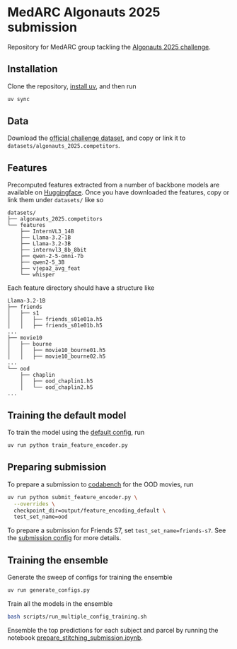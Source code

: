 # MedARC Algonauts 2025 submission

Repository for MedARC group tackling the [Algonauts 2025 challenge](https://algonautsproject.com/).

## Installation

Clone the repository, [install uv](https://docs.astral.sh/uv/getting-started/installation/), and then run

```sh
uv sync
```

## Data

Download the [official challenge dataset](https://github.com/courtois-neuromod/algonauts_2025.competitors), and copy or link it to `datasets/algonauts_2025.competitors`.

## Features

Precomputed features extracted from a number of backbone models are available on [Huggingface](https://huggingface.co/datasets/medarc/algonauts_2025.features). Once you have downloaded the features, copy or link them under `datasets/` like so

<!-- TODO: update with all features we used. -->

```
datasets/
├── algonauts_2025.competitors
└── features
    ├── InternVL3_14B
    ├── Llama-3.2-1B
    ├── Llama-3.2-3B
    ├── internvl3_8b_8bit
    ├── qwen-2-5-omni-7b
    ├── qwen2-5_3B
    ├── vjepa2_avg_feat
    └── whisper
```

Each feature directory should have a structure like

```
Llama-3.2-1B
├── friends
│   ├── s1
│   │   ├── friends_s01e01a.h5
│   │   ├── friends_s01e01b.h5
...
├── movie10
│   ├── bourne
│   │   ├── movie10_bourne01.h5
│   │   ├── movie10_bourne02.h5
...
└── ood
    ├── chaplin
    │   ├── ood_chaplin1.h5
    │   └── ood_chaplin2.h5
...
```

## Training the default model

To train the model using the [default config](config/default_feature_encoding.yaml), run

```sh
uv run python train_feature_encoder.py
```

## Preparing submission

To prepare a submission to [codabench](https://www.codabench.org/competitions/9483/) for the OOD movies, run

```bash
uv run python submit_feature_encoder.py \
  --overrides \
  checkpoint_dir=output/feature_encoding_default \
  test_set_name=ood
```

To prepare a submission for Friends S7, set `test_set_name=friends-s7`. See the [submission config](config/default_submission.yaml) for more details.

## Training the ensemble

Generate the sweep of configs for training the ensemble

```bash
uv run generate_configs.py
```

Train all the models in the ensemble

```bash
bash scripts/run_multiple_config_training.sh
```

Ensemble the top predictions for each subject and parcel by running the notebook [prepare_stitching_submission.ipynb](prepare_stitching_submission.ipynb).
